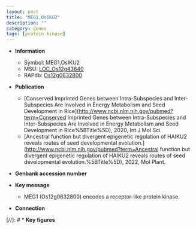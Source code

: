 ```yaml
---
layout: post
title: "MEG1,OsIKU2"
description: ""
category: genes
tags: [protein kinase]
---
```


* **Information**  
    + Symbol: MEG1,OsIKU2  
    + MSU: [LOC_Os12g43640](http://rice.uga.edu/cgi-bin/ORF_infopage.cgi?orf=LOC_Os12g43640)  
    + RAPdb: [Os12g0632800](https://rapdb.dna.affrc.go.jp/locus/?name=Os12g0632800)  

* **Publication**  
    + [Conserved Imprinted Genes between Intra-Subspecies and Inter-Subspecies Are Involved in Energy Metabolism and Seed Development in Rice](http://www.ncbi.nlm.nih.gov/pubmed?term=Conserved Imprinted Genes between Intra-Subspecies and Inter-Subspecies Are Involved in Energy Metabolism and Seed Development in Rice%5BTitle%5D), 2020, Int J Mol Sci.
    + [Ancestral function but divergent epigenetic regulation of HAIKU2 reveals routes of seed developmental evolution.](http://www.ncbi.nlm.nih.gov/pubmed?term=Ancestral function but divergent epigenetic regulation of HAIKU2 reveals routes of seed developmental evolution.%5BTitle%5D), 2022, Mol Plant.

* **Genbank accession number**  

* **Key message**  
    + MEG1 (Os12g0632800) encodes a receptor-like protein kinase.

* **Connection**  

[//]: # * **Key figures**  


